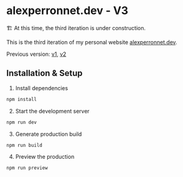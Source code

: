 # alexperronnet.dev - V3

🏗️ At this time, the third iteration is under construction.

This is the third iteration of my personal website [alexperronnet.dev](https://alexperronnet.dev/).

Previous version: [v1](https://github.com/alexperronnet/personal-website-v1), [v2](https://github.com/alexperronnet/personal-website-v2)

## Installation & Setup

1. Install dependencies

```sh
npm install
```

2. Start the development server

```sh
npm run dev
```

3. Generate production build

```sh
npm run build
```

4. Preview the production

```sh
npm run preview
```
